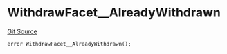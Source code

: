 # WithdrawFacet__AlreadyWithdrawn
[Git Source](https://github.com/VaporFi/liquid-staking/blob/3b515db4cbed442e9d462b37141dae8e14c9c9d0/src/facets/WithdrawFacet.sol)


```solidity
error WithdrawFacet__AlreadyWithdrawn();
```

